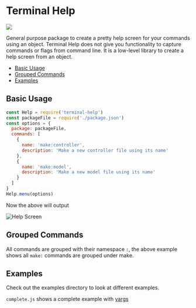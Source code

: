 # Terminal Help

![](http://i1117.photobucket.com/albums/k594/thetutlage/poppins-1_zpsg867sqyl.png)

General purpose package to create a pretty help screen for your commands using an object. Terminal Help does not give you functionality to capture commands or flags from command line. It is a low-level library to create a help screen from an object.

- [Basic Usage](#basic-usage)
- [Grouped Commands](#grouped-commands)
- [Examples](#examples)

## Basic Usage

```javascript
const Help = require('terminal-help')
const packageFile = require('./package.json')
const options = {
  package: packageFile,
  commands: [
    {
      name: 'make:controller',
      description: 'Make a new controller file using its name'
    },
    {
      name: 'make:model',
      description: 'Make a new model file using its name'
    }
  ]
}
Help.menu(options)
```

Now the above will output

![Help Screen](http://i.imgur.com/giPRNuM.png?1)

## Grouped Commands

All commands are grouped with their namespace `:`, the above example shows all `make:` commands are grouped under make.

## Examples

Check out the examples directory to look at different examples.

`complete.js` shows a complete example with [yargs](https://github.com/bcoe/yargs)
